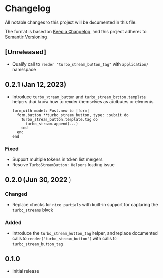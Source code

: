 # Changelog

All notable changes to this project will be documented in this file.

The format is based on [Keep a Changelog](https://keepachangelog.com/en/1.0.0/),
and this project adheres to [Semantic Versioning](https://semver.org/spec/v2.0.0.html).

## [Unreleased]

- Qualify call to `render "turbo_stream_button_tag"` with `application/`
  namespace

## 0.2.1 (Jan 12, 2023)

- Introduce `turbo_stream_button` and `turbo_stream_button.template` helpers
  that know how to render themselves as attributes or elements

      form_with model: Post.new do |form|
        form.button **turbo_stream_button, type: :submit do
          turbo_stream_button.template.tag do
            turbo_stream.append(...)
          end
        end
      end

### Fixed

- Support multiple tokens in token list mergers
- Resolve `TurboStreamButton::Helpers` loading issue

## 0.2.0 (Jun 30, 2022 )

### Changed

- Replace checks for `nice_partials` with built-in support for capturing the
  `turbo_streams` block

### Added

- Introduce the `turbo_stream_button_tag` helper, and replace documented calls
  to `render("turbo_stream_button")` with calls to `turbo_stream_button_tag`

## 0.1.0

- Initial release
